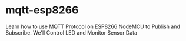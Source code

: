 # mqtt-esp8266
Learn how to use MQTT Protocol on ESP8266 NodeMCU to Publish and Subscribe. We'll Control LED and Monitor Sensor Data
